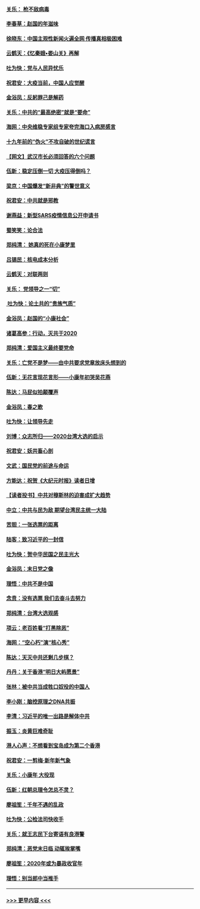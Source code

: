 #### [关乐： 枪不敌病毒](../pages/nsc993/n11826746.md?t=01281722) 
#### [李春草：赵国的年滋味](../pages/nsc993/n11826321.md?t=01281722) 
#### [徐晓东：中国主观性新闻火遍全网 传播真相极困难](../pages/nsc993/n11826508.md?t=01281722) 
#### [云鹤天：《忆秦娥▪娄山关》再解](../pages/nsc993/n11824682.md?t=01281722) 
#### [吐为快：党与人民异忧乐](../pages/nsc993/n11824660.md?t=01281722) 
#### [祝君安：大疫当前，中国人应觉醒](../pages/nsc993/n11821946.md?t=01281722) 
#### [金浴凤：反躬罪己是解药](../pages/nsc993/n11820280.md?t=01281722) 
#### [关乐：中共的“最高绝密”就是“要命”](../pages/nsc993/n11816946.md?t=01281722) 
#### [海网：中央维稳专家组专家夸完海口入病房感言](../pages/nsc993/n11815138.md?t=01281722) 
#### [十九年前的“伪火”不攻自破的世纪谎言](../pages/nsc993/n11813238.md?t=01281722) 
#### [【网文】武汉市长必须回答的六个问题](../pages/nsc993/n11813848.md?t=01281722) 
#### [伍新：稳定压倒一切 大疫压得倒吗？](../pages/nsc993/n11812634.md?t=01281722) 
#### [梁京：中国爆发“新非典”的警世意义](../pages/nsc993/n11812554.md?t=01281722) 
#### [祝君安：中共就是邪教](../pages/nsc993/n11812431.md?t=01281722) 
#### [谢燕益：新型SARS疫情信息公开申请书](../pages/nsc993/n11808840.md?t=01281722) 
#### [蜀笑笑：论合法](../pages/nsc993/n11808064.md?t=01281722) 
#### [郑纯清： 她真的死在小康梦里](../pages/nsc993/n11806623.md?t=01281722) 
#### [吕锡民：核电成本分析](../pages/nsc993/n11806284.md?t=01281722) 
#### [云鹤天：对联两则](../pages/nsc993/n11805957.md?t=01281722) 
#### [关乐： 党领导之一“切”](../pages/nsc993/n11804505.md?t=01281722) 
#### [ 吐为快：论土共的“贵族气质”](../pages/nsc993/n11804490.md?t=01281722) 
#### [金浴凤：赵国的“小康社会”](../pages/nsc993/n11804452.md?t=01281722) 
#### [诸葛高参：行动，灭共于2020](../pages/nsc993/n11804120.md?t=01281722) 
#### [郑纯清：爱国主义最终要党命](../pages/nsc993/n11802197.md?t=01281722) 
#### [关乐：亡党不是梦——由中共要求党章放床头想到的](../pages/nsc993/n11802156.md?t=01281722) 
#### [伍新：无花言现花言形——小康年初哭吴花燕](../pages/nsc993/n11800044.md?t=01281722) 
#### [陈达：马屁似拍颠覆声](../pages/nsc993/n11800010.md?t=01281722) 
#### [金浴凤：春之歌](../pages/nsc993/n11797687.md?t=01281722) 
#### [吐为快：让领导先走](../pages/nsc993/n11797512.md?t=01281722) 
#### [刘博：众志所归——2020台湾大选的启示](../pages/nsc993/n11796878.md?t=01281722) 
#### [祝君安：妖共畜心剖](../pages/nsc993/n11794273.md?t=01281722) 
#### [文武：国民党的前途与命运](../pages/nsc993/n11794198.md?t=01281722) 
#### [方能达：祝贺《大纪元时报》读者日增](../pages/nsc993/n11793807.md?t=01281722) 
#### [【读者投书】中共对穆斯林的迫害成扩大趋势](../pages/nsc993/n11791371.md?t=01281722) 
#### [中立：中共与民为敌 期望台湾民主统一大陆](../pages/nsc993/n11790392.md?t=01281722) 
#### [苦胆：一张选票的距离](../pages/nsc993/n11788914.md?t=01281722) 
#### [陆客：致习近平的一封信](../pages/nsc993/n11788867.md?t=01281722) 
#### [吐为快：贺中华民国之民主光大](../pages/nsc993/n11788618.md?t=01281722) 
#### [金浴凤：末日党之像](../pages/nsc993/n11787475.md?t=01281722) 
#### [理悟：中共不是中国](../pages/nsc993/n11787463.md?t=01281722) 
#### [念贲：没有选票  我们去奋斗去努力](../pages/nsc993/n11787398.md?t=01281722) 
#### [郑纯清：台湾大选观感](../pages/nsc993/n11786210.md?t=01281722) 
#### [项云：老百姓看“打黑除恶”](../pages/nsc993/n11785398.md?t=01281722) 
#### [海网：“空心朽”演“核心秀”](../pages/nsc993/n11783874.md?t=01281722) 
#### [陈达：天灭中共还剩几步棋？](../pages/nsc993/n11783719.md?t=01281722) 
#### [丹丹：关于香港“明日大屿愿景”](../pages/nsc993/n11783273.md?t=01281722) 
#### [张林：被中共当成牲口奴役的中国人](../pages/nsc993/n11782397.md?t=01281722) 
#### [李小刚：脑控原理之DNA共振](../pages/nsc993/n11780962.md?t=01281722) 
#### [李清：习近平的唯一出路是解体中共](../pages/nsc993/n11780866.md?t=01281722) 
#### [振玉：炎黄巨难奇耻](../pages/nsc993/n11779632.md?t=01281722) 
#### [港人心声：不想看到宝岛成为第二个香港](../pages/nsc993/n11778817.md?t=01281722) 
#### [祝君安：一剪梅‧新年新气象](../pages/nsc993/n11776340.md?t=01281722) 
#### [关乐：小康年 大役现](../pages/nsc993/n11774213.md?t=01281722) 
#### [伍新：红朝总理令怎总不灵？](../pages/nsc993/n11770813.md?t=01281722) 
#### [廖祖笙：千年不遇的乱政](../pages/nsc993/n11770373.md?t=01281722) 
#### [吐为快：公检法司快收手](../pages/nsc993/n11770359.md?t=01281722) 
#### [关乐：就王志民下台寄语有良港警](../pages/nsc993/n11769903.md?t=01281722) 
#### [郑纯清：恶党末日临 动辄挨掌嘴](../pages/nsc993/n11769356.md?t=01281722) 
#### [廖祖笙：2020年或为暴政收官年](../pages/nsc993/n11768216.md?t=01281722) 
#### [理悟：别当郎中当推手](../pages/nsc993/n11768243.md?t=01281722) 

----
#### [ >>> 更早内容 <<< ](../indexes/nsc993-earlier.md)
